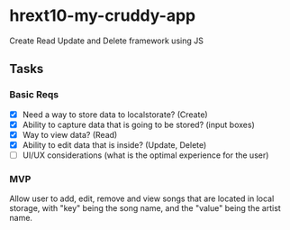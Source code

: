 # hrext10-my-cruddy-app
Create Read Update and Delete framework using JS

 ## Tasks

 ### Basic Reqs
- [x] Need a way to store data to localstorate? (Create)
- [x] Ability to capture data that is going to be stored? (input boxes)
- [x] Way to view data? (Read)
- [x] Ability to edit data that is inside? (Update, Delete)
- [ ] UI/UX considerations (what is the optimal experience for the user)

 ### MVP
 Allow user to add, edit, remove and view songs that are located in local storage, with "key" being the song name, and the "value" being the artist name. 